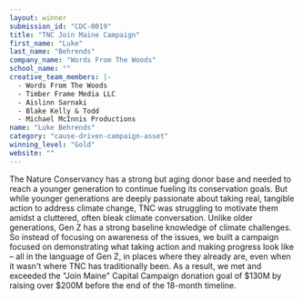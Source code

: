 ```yaml
---
layout: winner
submission_id: "CDC-0019"
title: "TNC Join Maine Campaign"
first_name: "Luke"
last_name: "Behrends"
company_name: "Words From The Woods"
school_name: ""
creative_team_members: |-
  - Words From The Woods
  - Timber Frame Media LLC
  - Aislinn Sarnaki
  - Blake Kelly & Todd
  - Michael McInnis Productions
name: "Luke Behrends"
category: "cause-driven-campaign-asset"
winning_level: "Gold"
website: ""
---
```


The Nature Conservancy has a strong but aging donor base and needed to reach a younger generation to continue fueling its conservation goals. But while younger generations are deeply passionate about taking real, tangible action to address climate change, TNC was struggling to motivate them amidst a cluttered, often bleak climate conversation. Unlike older generations, Gen Z has a strong baseline knowledge of climate challenges. So instead of focusing on awareness of the issues, we built a campaign focused on demonstrating what taking action and making progress look like – all in the language of Gen Z, in places where they already are, even when it wasn't where TNC has traditionally been. As a result, we met and exceeded the "Join Maine" Capital Campaign donation goal of $130M by raising over $200M before the end of the 18-month timeline.
